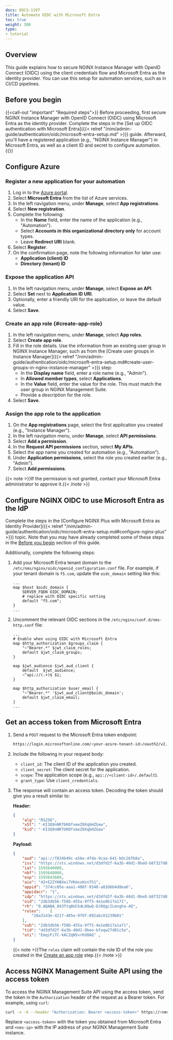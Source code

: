 ```yaml
---
docs: DOCS-1197
title: Automate OIDC with Microsoft Entra
toc: true
weight: 300
type:
- tutorial
---
```



## Overview

This guide explains how to secure NGINX Instance Manager with OpenID Connect (OIDC) using the client credentials flow and Microsoft Entra as the identity provider. You can use this setup for automation services, such as in CI/CD pipelines.

## Before you begin

{{<call-out "important" "Required steps">}}
Before proceeding, first secure NGINX Instance Manager with OpenID Connect (OIDC) using Microsoft Entra as the identity provider. Complete the steps in the [Set up OIDC authentication with Microsoft Entra]({{< relref "/nim/admin-guide/authentication/oidc/microsoft-entra-setup.md" >}}) guide. Afterward, you'll have a registered application (e.g., "NGINX Instance Manager") in Microsoft Entra, as well as a client ID and secret to configure automation.
{{</call-out>}}

## Configure Azure

### Register a new application for your automation

1. Log in to the [Azure portal](https://portal.azure.com/#home).
2. Select **Microsoft Entra** from the list of Azure services.
3. In the left navigation menu, under **Manage**, select **App registrations**.
4. Select **New registration**.
5. Complete the following:
   - In the **Name** field, enter the name of the application (e.g., "Automation").
   - Select **Accounts in this organizational directory only** for account types.
   - Leave **Redirect URI** blank.
6. Select **Register**.
7. On the confirmation page, note the following information for later use:
   - **Application (client) ID**
   - **Directory (tenant) ID**

### Expose the application API

1. In the left navigation menu, under **Manage**, select **Expose an API**.
2. Select **Set** next to **Application ID URI**.
3. Optionally, enter a friendly URI for the application, or leave the default value.
4. Select **Save**.

### Create an app role {#create-app-role}

1. In the left navigation menu, under **Manage**, select **App roles**.
2. Select **Create app role**.
3. Fill in the role details. Use the information from an existing user group in NGINX Instance Manager, such as from the [Create user groups in Instance Manager]({{< relref "/nim/admin-guide/authentication/oidc/microsoft-entra-setup.md#create-user-groups-in-nginx-instance-manager" >}}) step:
   - In the **Display name** field, enter a role name (e.g., "Admin").
   - In **Allowed member types**, select **Applications**.
   - In the **Value** field, enter the value for the role. This must match the user group in NGINX Management Suite.
   - Provide a description for the role.
4. Select **Save**.

### Assign the app role to the application

1. On the **App registrations** page, select the first application you created (e.g., "Instance Manager").
2. In the left navigation menu, under **Manage**, select **API permissions**.
3. Select **Add a permission**.
4. In the **Request API permissions** section, select **My APIs**.
5. Select the app name you created for automation (e.g., "Automation").
6. Under **Application permissions**, select the role you created earlier (e.g., "Admin").
7. Select **Add permissions**.

{{< note >}}If the permission is not granted, contact your Microsoft Entra administrator to approve it.{{< /note >}}

## Configure NGINX OIDC to use Microsoft Entra as the IdP

Complete the steps in the [Configure NGINX Plus with Microsoft Entra as Identity Provider]({{< relref "/nim/admin-guide/authentication/oidc/microsoft-entra-setup.md#configure-nginx-plus" >}}) topic. Note that you may have already completed some of these steps in the [Before you begin](#before-you-begin) section of this guide.

Additionally, complete the following steps:

1. Add your Microsoft Entra tenant domain to the `/etc/nms/nginx/oidc/openid_configuration.conf` file. For example, if your tenant domain is `f5.com`, update the `oidc_domain` setting like this:

    ```nginx
    ...
    map $host $oidc_domain {
        SERVER_FQDN OIDC_DOMAIN;
        # replace with OIDC specific setting
        default "f5.com";
    }
    ...
    ```

2. Uncomment the relevant OIDC sections in the `/etc/nginx/conf.d/nms-http.conf` file:

    ```nginx
    ...
    # Enable when using OIDC with Microsoft Entra
    map $http_authorization $groups_claim {
        "~^Bearer.*" $jwt_claim_roles;
        default $jwt_claim_groups;
    }

    map $jwt_audience $jwt_aud_client {
        default  $jwt_audience;
        ~^api://(.+)$ $1;
    }

    map $http_authorization $user_email {
        "~^Bearer.*" '$jwt_aud_client@$oidc_domain';
        default $jwt_claim_email;
    }
    ...
    ```

## Get an access token from Microsoft Entra

1. Send a `POST` request to the Microsoft Entra token endpoint:

    ```bash
    https://login.microsoftonline.com/<your-azure-tenant-id>/oauth2/v2.0/token
    ```

2. Include the following in your request body:
    - `client_id`: The client ID of the application you created.
    - `client_secret`: The client secret for the application.
    - `scope`: The application scope (e.g., `api://<client-id>/.default`).
    - `grant_type`: Use `client_credentials`.

3. The response will contain an access token. Decoding the token should give you a result similar to:

    **Header:**

    ```json
    {
        "alg": "RS256",
        "x5t": "-KI3Q9nNR7bR0fxmeZ0XqbHZGew",
        "kid": "-KI3Q9nNR7bR0fxmeZ0XqbHZGew"
    }
    ```

    **Payload:**

    ```json
    {
        "aud": "api://f834b49c-a56e-4fde-9caa-641-bOc26fb8a",
        "iss": "https://sts.windows.net/d3dfd2f-6a3b-40d1-9beO-b8f327d81c50/",
        "iat": 1593640000,
        "nbf": 1593640000,
        "exp": 1593643600,
        "aio": "42+E2ZYHBXei7VKmxxHzn7h1",
        "appid": "374cc05e-aaa1-408f-9348-a83d6b4d8ea6",
        "appidacr": "1",
        "idp": "https://sts.windows.net/d3dfd2f-6a3b-40d1-9beO-b8f327d81c5/",
        "oid": "2db3db56-f58b-455a-9ff5-4e1e8b17a171",
        "rh": "0.AQABA_893Ttq0UCb4L0QwQ-DJ9QgcILmngha-4Q",
        "roles":    [
            "28a3143e-4217-485e-9fOf-092abc01239b01"
        ],
        "sub": "2db3db56-f58b-455a-9ff5-4e1e8b17a1a71",
        "tid": "dd3dfd2f-6a3b-40d1-9bee-bfaqw27d81c5e",
        "uti": "EmqiFiTC-kACZqN5vrKd8AQ" ,
    }
    ```

    {{< note >}}The `roles` claim will contain the role ID of the role you created in the [Create an app role](#create-app-role) step.{{< /note >}}

## Access NGINX Management Suite API using the access token

To access the NGINX Management Suite API using the access token, send the token in the `Authorization` header of the request as a Bearer token. For example, using `curl`:

```bash
curl -v -k --header "Authorization: Bearer <access-token>" https://<nms-ip>/api/platform/v1/userinfo
```

Replace `<access-token>` with the token you obtained from Microsoft Entra and `<nms-ip>` with the IP address of your NGINX Management Suite instance.
